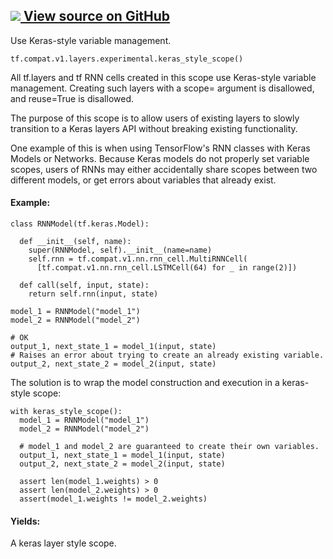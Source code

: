 [ ![](https://tensorflow.google.cn/images/GitHub-Mark-32px.png) View source on
GitHub
](https://github.com/tensorflow/tensorflow/blob/r2.0/tensorflow/python/layers/base.py#L45-L111)  
---  
  
Use Keras-style variable management.

    
    
    tf.compat.v1.layers.experimental.keras_style_scope()
    

All tf.layers and tf RNN cells created in this scope use Keras-style variable
management. Creating such layers with a scope= argument is disallowed, and
reuse=True is disallowed.

The purpose of this scope is to allow users of existing layers to slowly
transition to a Keras layers API without breaking existing functionality.

One example of this is when using TensorFlow's RNN classes with Keras Models
or Networks. Because Keras models do not properly set variable scopes, users
of RNNs may either accidentally share scopes between two different models, or
get errors about variables that already exist.

#### Example:

    
    
    class RNNModel(tf.keras.Model):
    
      def __init__(self, name):
        super(RNNModel, self).__init__(name=name)
        self.rnn = tf.compat.v1.nn.rnn_cell.MultiRNNCell(
          [tf.compat.v1.nn.rnn_cell.LSTMCell(64) for _ in range(2)])
    
      def call(self, input, state):
        return self.rnn(input, state)
    
    model_1 = RNNModel("model_1")
    model_2 = RNNModel("model_2")
    
    # OK
    output_1, next_state_1 = model_1(input, state)
    # Raises an error about trying to create an already existing variable.
    output_2, next_state_2 = model_2(input, state)
    

The solution is to wrap the model construction and execution in a keras-style
scope:

    
    
    with keras_style_scope():
      model_1 = RNNModel("model_1")
      model_2 = RNNModel("model_2")
    
      # model_1 and model_2 are guaranteed to create their own variables.
      output_1, next_state_1 = model_1(input, state)
      output_2, next_state_2 = model_2(input, state)
    
      assert len(model_1.weights) > 0
      assert len(model_2.weights) > 0
      assert(model_1.weights != model_2.weights)
    

#### Yields:

A keras layer style scope.

